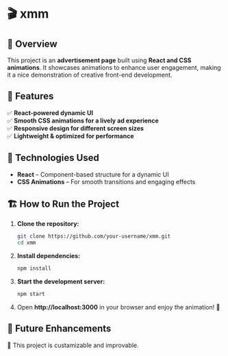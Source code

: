 # 🎬 xmm  

## 📌 Overview  
This project is an **advertisement page** built using **React and CSS animations**. It showcases animations to enhance user engagement, making it a nice demonstration of creative front-end development.  

## 🚀 Features  
✅ **React-powered dynamic UI**  
✅ **Smooth CSS animations for a lively ad experience**  
✅ **Responsive design for different screen sizes**  
✅ **Lightweight & optimized for performance**  

## 🎨 Technologies Used  
- **React** – Component-based structure for a dynamic UI  
- **CSS Animations** – For smooth transitions and engaging effects   

## 🏗️ How to Run the Project  
1. **Clone the repository:**  
   ```bash
   git clone https://github.com/your-username/xmm.git
   cd xmm
   ```
2. **Install dependencies:**  
   ```bash
   npm install
   ```
3. **Start the development server:**  
   ```bash
   npm start
   ```
4. Open **http://localhost:3000** in your browser and enjoy the animation! 🎥  

## 📌 Future Enhancements  
🔹 This project is custamizable and improvable.

